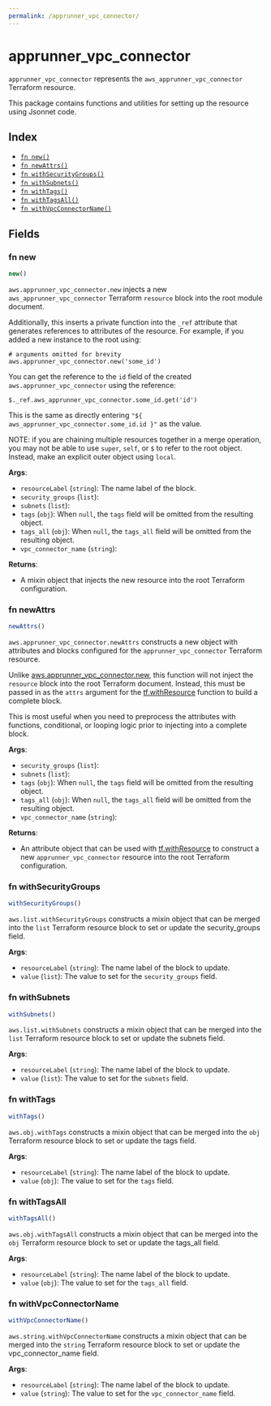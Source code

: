 ```yaml
---
permalink: /apprunner_vpc_connector/
---
```


# apprunner_vpc_connector

`apprunner_vpc_connector` represents the `aws_apprunner_vpc_connector` Terraform resource.



This package contains functions and utilities for setting up the resource using Jsonnet code.


## Index

* [`fn new()`](#fn-new)
* [`fn newAttrs()`](#fn-newattrs)
* [`fn withSecurityGroups()`](#fn-withsecuritygroups)
* [`fn withSubnets()`](#fn-withsubnets)
* [`fn withTags()`](#fn-withtags)
* [`fn withTagsAll()`](#fn-withtagsall)
* [`fn withVpcConnectorName()`](#fn-withvpcconnectorname)

## Fields

### fn new

```ts
new()
```


`aws.apprunner_vpc_connector.new` injects a new `aws_apprunner_vpc_connector` Terraform `resource`
block into the root module document.

Additionally, this inserts a private function into the `_ref` attribute that generates references to attributes of the
resource. For example, if you added a new instance to the root using:

    # arguments omitted for brevity
    aws.apprunner_vpc_connector.new('some_id')

You can get the reference to the `id` field of the created `aws.apprunner_vpc_connector` using the reference:

    $._ref.aws_apprunner_vpc_connector.some_id.get('id')

This is the same as directly entering `"${ aws_apprunner_vpc_connector.some_id.id }"` as the value.

NOTE: if you are chaining multiple resources together in a merge operation, you may not be able to use `super`, `self`,
or `$` to refer to the root object. Instead, make an explicit outer object using `local`.

**Args**:
  - `resourceLabel` (`string`): The name label of the block.
  - `security_groups` (`list`): 
  - `subnets` (`list`): 
  - `tags` (`obj`):  When `null`, the `tags` field will be omitted from the resulting object.
  - `tags_all` (`obj`):  When `null`, the `tags_all` field will be omitted from the resulting object.
  - `vpc_connector_name` (`string`): 

**Returns**:
- A mixin object that injects the new resource into the root Terraform configuration.


### fn newAttrs

```ts
newAttrs()
```


`aws.apprunner_vpc_connector.newAttrs` constructs a new object with attributes and blocks configured for the `apprunner_vpc_connector`
Terraform resource.

Unlike [aws.apprunner_vpc_connector.new](#fn-apprunner_vpc_connectornew), this function will not inject the `resource`
block into the root Terraform document. Instead, this must be passed in as the `attrs` argument for the
[tf.withResource](https://github.com/tf-libsonnet/core/tree/main/docs#fn-withresource) function to build a complete block.

This is most useful when you need to preprocess the attributes with functions, conditional, or looping logic prior to
injecting into a complete block.

**Args**:
  - `security_groups` (`list`): 
  - `subnets` (`list`): 
  - `tags` (`obj`):  When `null`, the `tags` field will be omitted from the resulting object.
  - `tags_all` (`obj`):  When `null`, the `tags_all` field will be omitted from the resulting object.
  - `vpc_connector_name` (`string`): 

**Returns**:
  - An attribute object that can be used with [tf.withResource](https://github.com/tf-libsonnet/core/tree/main/docs#fn-withresource) to construct a new `apprunner_vpc_connector` resource into the root Terraform configuration.


### fn withSecurityGroups

```ts
withSecurityGroups()
```

`aws.list.withSecurityGroups` constructs a mixin object that can be merged into the `list`
Terraform resource block to set or update the security_groups field.



**Args**:
  - `resourceLabel` (`string`): The name label of the block to update.
  - `value` (`list`): The value to set for the `security_groups` field.


### fn withSubnets

```ts
withSubnets()
```

`aws.list.withSubnets` constructs a mixin object that can be merged into the `list`
Terraform resource block to set or update the subnets field.



**Args**:
  - `resourceLabel` (`string`): The name label of the block to update.
  - `value` (`list`): The value to set for the `subnets` field.


### fn withTags

```ts
withTags()
```

`aws.obj.withTags` constructs a mixin object that can be merged into the `obj`
Terraform resource block to set or update the tags field.



**Args**:
  - `resourceLabel` (`string`): The name label of the block to update.
  - `value` (`obj`): The value to set for the `tags` field.


### fn withTagsAll

```ts
withTagsAll()
```

`aws.obj.withTagsAll` constructs a mixin object that can be merged into the `obj`
Terraform resource block to set or update the tags_all field.



**Args**:
  - `resourceLabel` (`string`): The name label of the block to update.
  - `value` (`obj`): The value to set for the `tags_all` field.


### fn withVpcConnectorName

```ts
withVpcConnectorName()
```

`aws.string.withVpcConnectorName` constructs a mixin object that can be merged into the `string`
Terraform resource block to set or update the vpc_connector_name field.



**Args**:
  - `resourceLabel` (`string`): The name label of the block to update.
  - `value` (`string`): The value to set for the `vpc_connector_name` field.
